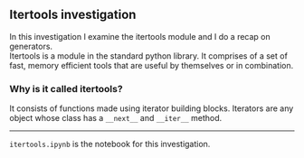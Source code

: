## Itertools investigation  

In this investigation I examine the itertools module and I do a recap on generators.  
Itertools is a module in the standard python library. It comprises of a set of fast, memory efficient tools that are useful by themselves or in combination.  

### Why is it called itertools?  
It consists of functions made using iterator building blocks. Iterators are any object whose class has a `__next__` and `__iter__` method.  

---

`itertools.ipynb` is the notebook for this investigation.
